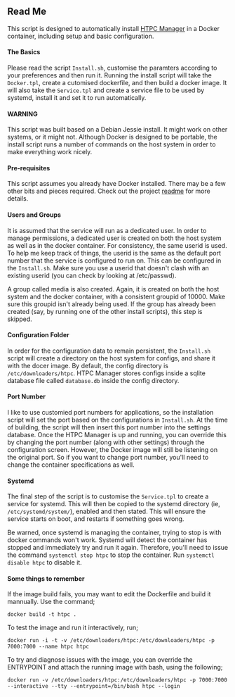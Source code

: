 ## Read Me

This script is designed to automatically install [HTPC Manager](http://htpc.io/) in a Docker container, including setup and basic configuration.

#### The Basics

Please read the script ``Install.sh``, customise the paramters according to your preferences and then run it.  Running the install script will take the ``Docker.tpl``, create a cutomised dockerfile, and then build a docker image.  It will also take the ``Service.tpl`` and create a service file to be used by systemd, install it and set it to run automatically.

#### WARNING

This script was built based on a Debian Jessie install.  It might work on other systems, or it might not.  Although Docker is designed to be portable, the install script runs a number of commands on the host system in order to make everything work nicely.  

#### Pre-requisites

This script assumes you already have Docker installed.  There may be a few other bits and pieces required.  Check out the project [readme](https://github.com/najmead/mediaserver/blob/master/Read.md) for more details.

#### Users and Groups

It is assumed that the service will run as a dedicated user.  In order to manage permissions, a dedicated user is created on both the host system as well as in the docker container.  For consistency, the same userid is used.  To help me keep track of things, the userid is the same as the default port number that the service is configured to run on.  This can be configured in the ``Install.sh``.  Make sure you use a userid that doesn't clash with an existing userid (you can check by looking at /etc/passwd).  

A group called media is also created.  Again, it is created on both the host system and the docker container, with a consistent groupid of 10000.  Make sure this groupid isn't already being used.  If the group has already been created (say, by running one of the other install scripts), this step is skipped.

#### Configuration Folder

In order for the configuration data to remain persistent, the ``Install.sh`` script will create a directory on the host system for configs, and share it with the docer image.  By default, the config directory is ``/etc/downloaders/htpc``.  HTPC Manager stores configs inside a sqlite database file called ``database.db`` inside the config directory.

#### Port Number

I like to use customied port numbers for applications, so the installation script will set the port based on the configurations in ``Install.sh``.  At the time of building, the script will then insert this port number into the settings database.  Once the HTPC Manager is up and running, you can override this by changing the port number (along with other settings) through the configuration screen.  However, the Docker image will still be listening on the original port.  So if you want to change port number, you'll need to change the container specifications as well.

#### Systemd

The final step of the script is to customise the ``Service.tpl`` to create a service for systemd.  This will then be copied to the systemd directory (ie, ``/etc/systemd/system/``), enabled and then stated.  This will ensure the service starts on boot, and restarts if something goes wrong.  

Be warned, once systemd is managing the container, trying to stop is with docker commands won't work.  Systemd will detect the container has stopped and immediately try and run it again.  Therefore, you'll need to issue the command ``systemctl stop htpc`` to stop the container.  Run ``systemctl disable htpc`` to disable it.

#### Some things to remember

If the image build fails, you may want to edit the Dockerfile and build it mannually.  Use the command;

``docker build -t htpc .``

To test the image and run it interactively, run;

``docker run -i -t -v /etc/downloaders/htpc:/etc/downloaders/htpc -p 7000:7000 --name htpc htpc``

To try and diagnose issues with the image, you can override the ENTRYPOINT and attach the running image with bash, using the following;

``docker run -v /etc/downloaders/htpc:/etc/downloaders/htpc -p 7000:7000 --interactive --tty --entrypoint=/bin/bash htpc --login``




 

